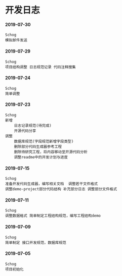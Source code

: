 # 开发日志  
#### 2019-07-30
    Schog
    模拟邮件发送
#### 2019-07-29
    Schog
    项目结构调整 日志规范记录 代码注释搜集
#### 2019-07-24
    Schog
    简单调整
#### 2019-07-23
    Schog
    新增 
        日志记录规范(待完成)
        开源代码分享
    调整 
        数据库规范(字段规范新增字段类型) 
        删除部分代码生成器参考工程 
        删除待研究工程，将内容移动至开源代码分析
        调整readme中的开发计划与进度 
#### 2019-07-15
    Schog
    准备开发代码生成器，编写相关文档  调整若干文件格式
    调整demo-project部分代码结构 补充部分日志 调整部分文件格式
#### 2019-07-11  
    Schog  
    调整数据格式 简单制定工程结构规范，编写工程结构demo  
#### 2019-07-09  
    Schog  
    简单制定 接口开发规范，数据库规范   
#### 2019-07-05  
    Schog  
    项目初始化  